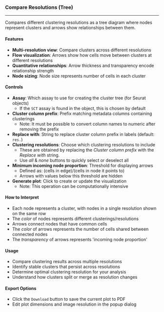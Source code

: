 ### Compare Resolutions (Tree)
------------------------------

Compares different clustering resolutions as a tree diagram where nodes represent clusters and arrows show relationships between them.

#### Features

- **Multi-resolution view**: Compare clusters across different resolutions
- **Flow visualization**: Arrows show how cells move between clusters at different resolutions
- **Quantitative relationships**: Arrow thickness and transparency encode relationship strength
- **Node sizing**: Node size represents number of cells in each cluster

#### Controls

- **Assay**: Which assay to use for creating the cluster tree (for Seurat objects)
  - If the `SCT` assay is found in the object, this is chosen by default
- **Cluster column prefix**: Prefix matching metadata columns containing clusterings
  - Note: It must be possible to convert column names to numeric after removing the prefix
- **Replace with**: String to replace cluster column prefix in labels (default: `res.`)
- **Clustering resolutions**: Choose which clustering resolutions to include
  - These are obtained by replacing the *Cluster column prefix* with the *Replace with* string.
  - Use *all* & *none* buttons to quickly select or deselect all
- **Minimum incoming node proportion**: Threshold for displaying arrows
  - Defined as: (cells in edge)/(cells in node it points to)
  - Arrows with values below this threshold are hidden
- **Generate plot**: Click to create or update the visualization
  - Note: This operation can be computationally intensive

#### How to Interpret

- Each node represents a cluster, with nodes in a single resolution shown on the same row
- The *color* of nodes represents different clusterings/resolutions
- Arrows connect nodes that have common cells
- The *color* of arrows represents the number of cells shared between connected nodes
- The *transparency* of arrows represents 'incoming node proportion'

#### Usage

- Compare clustering results across multiple resolutions
- Identify stable clusters that persist across resolutions
- Determine optimal clustering resolution for your analysis
- Understand how clusters split or merge as resolution changes

#### Export Options

- Click the `Download` button to save the current plot to PDF
- Edit plot dimensions and image resolution in the popup dialog
